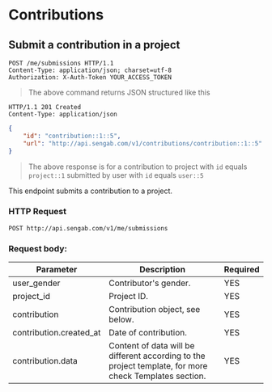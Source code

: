 # Contributions

## Submit a contribution in a project

```http
POST /me/submissions HTTP/1.1
Content-Type: application/json; charset=utf-8
Authorization: X-Auth-Token YOUR_ACCESS_TOKEN
```

> The above command returns JSON structured like this

```http
HTTP/1.1 201 Created
Content-Type: application/json
```
```json
{
    "id": "contribution::1::5",
    "url": "http://api.sengab.com/v1/contributions/contribution::1::5"
}
```

> The above response is for a contribution to project with `id` equals `project::1` submitted by user with `id` equals `user::5`

This endpoint submits a contribution to a project.

### HTTP Request

`POST http://api.sengab.com/v1/me/submissions`

### Request body:

Parameter              | Description                                                                                     | Required
---------------------- | ----------------------------------------------------------------------------------------------- | --------
user_gender             | Contributor's gender.                                                                         | YES
project_id              | Project ID.                                                                                  | YES
contribution           | Contribution object, see below.                                                              | YES
contribution.created_at | Date of contribution.                                                                           | YES
contribution.data      | Content of data will be different according to the project template, for more check Templates section. | YES
